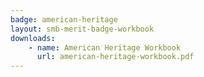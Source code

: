 ```yaml
---
badge: american-heritage
layout: smb-merit-badge-workbook
downloads:
    - name: American Heritage Workbook
      url: american-heritage-workbook.pdf
---
```

